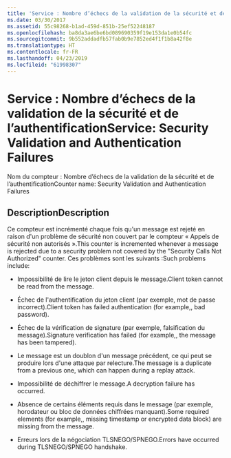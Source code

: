 ```yaml
---
title: 'Service : Nombre d’échecs de la validation de la sécurité et de l’authentification'
ms.date: 03/30/2017
ms.assetid: 55c98268-b1ad-459d-851b-25ef52248187
ms.openlocfilehash: ba8da3ae6be6bd089690359f19e153da1e0b54fc
ms.sourcegitcommit: 9b552addadfb57fab0b9e7852ed4f1f1b8a42f8e
ms.translationtype: HT
ms.contentlocale: fr-FR
ms.lasthandoff: 04/23/2019
ms.locfileid: "61998307"
---
```

# <a name="service-security-validation-and-authentication-failures"></a><span data-ttu-id="626f9-102">Service : Nombre d’échecs de la validation de la sécurité et de l’authentification</span><span class="sxs-lookup"><span data-stu-id="626f9-102">Service: Security Validation and Authentication Failures</span></span>
<span data-ttu-id="626f9-103">Nom du compteur : Nombre d’échecs de la validation de la sécurité et de l’authentification</span><span class="sxs-lookup"><span data-stu-id="626f9-103">Counter name: Security Validation and Authentication Failures</span></span>  
  
## <a name="description"></a><span data-ttu-id="626f9-104">Description</span><span class="sxs-lookup"><span data-stu-id="626f9-104">Description</span></span>  
 <span data-ttu-id="626f9-105">Ce compteur est incrémenté chaque fois qu'un message est rejeté en raison d'un problème de sécurité non couvert par le compteur « Appels de sécurité non autorisés ».</span><span class="sxs-lookup"><span data-stu-id="626f9-105">This counter is incremented whenever a message is rejected due to a security problem not covered by the "Security Calls Not Authorized" counter.</span></span> <span data-ttu-id="626f9-106">Ces problèmes sont les suivants :</span><span class="sxs-lookup"><span data-stu-id="626f9-106">Such problems include:</span></span>  
  
- <span data-ttu-id="626f9-107">Impossibilité de lire le jeton client depuis le message.</span><span class="sxs-lookup"><span data-stu-id="626f9-107">Client token cannot be read from the message.</span></span>  
  
- <span data-ttu-id="626f9-108">Échec de l'authentification du jeton client (par exemple, mot de passe incorrect).</span><span class="sxs-lookup"><span data-stu-id="626f9-108">Client token has failed authentication (for example,, bad password).</span></span>  
  
- <span data-ttu-id="626f9-109">Échec de la vérification de signature (par exemple, falsification du message).</span><span class="sxs-lookup"><span data-stu-id="626f9-109">Signature verification has failed (for example,, the message has been tampered).</span></span>  
  
- <span data-ttu-id="626f9-110">Le message est un doublon d'un message précédent, ce qui peut se produire lors d'une attaque par relecture.</span><span class="sxs-lookup"><span data-stu-id="626f9-110">The message is a duplicate from a previous one, which can happen during a replay attack.</span></span>  
  
- <span data-ttu-id="626f9-111">Impossibilité de déchiffrer le message.</span><span class="sxs-lookup"><span data-stu-id="626f9-111">A decryption failure has occurred.</span></span>  
  
- <span data-ttu-id="626f9-112">Absence de certains éléments requis dans le message (par exemple, horodateur ou bloc de données chiffrées manquant).</span><span class="sxs-lookup"><span data-stu-id="626f9-112">Some required elements (for example,, missing timestamp or encrypted data block) are missing from the message.</span></span>  
  
- <span data-ttu-id="626f9-113">Erreurs lors de la négociation TLSNEGO/SPNEGO.</span><span class="sxs-lookup"><span data-stu-id="626f9-113">Errors have occurred during TLSNEGO/SPNEGO handshake.</span></span>
